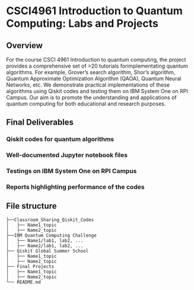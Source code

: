 # CSCI4961 Introduction to Quantum Computing: Labs and Projects

## Overview

For the course CSCI 4961 Introduction to quantum computing, the project provides a comprehensive set of >20 tutorials forimplementating quantum algorithms. For example, Grover’s search algorithm, Shor’s algorithm, Quantum Approximate Optimization Algorithm (QAOA), Quantum Neural Networks, etc. We demonstrate practical implementations of these algorithms using Qiskit codes and testing them on IBM System One on RPI Campus. Our aim is to promote the understanding and applications of quantum computing for both educational and research purposes.

## Final Deliverables

### Qiskit codes for quantum algorithms 
### Well-documented Jupyter notebook files
### Testings on IBM System One on RPI Campus
### Reports highlighting performance of the codes


## File structure

```
├──Classroom_Sharing_Qiskit_Codes
│   ├── Name1_topic
│   ├── Name2_topic
├──IBM Quantum Computing Challenge
│   ├── Name1/lab1, lab2, ...
│   ├── Name2/lab1, lab2, ...
├── Qiskit Global Summer School
│   ├── Name1_topic
│   ├── Name2_topic
├── Final Projects
│   ├── Name1_topic
│   ├── Name2_topic
└── README.md
```  
